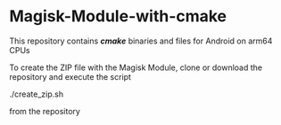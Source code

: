 # Magisk-Module-with-cmake
This repository contains ***cmake*** binaries and files for Android on arm64 CPUs

To create the ZIP file with the Magisk Module, clone or download the repository and execute the script

./create_zip.sh 

from the repository

